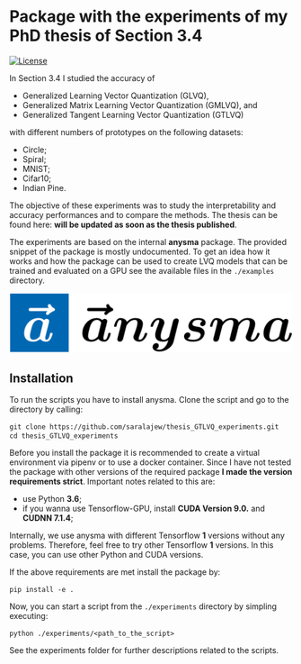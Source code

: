 # Package with the experiments of my PhD thesis of Section 3.4
[![License](https://img.shields.io/pypi/l/Django.svg)](https://github.com/saralajew/thesis_GTLVQ_experiments/blob/master/LICENSE)

In Section 3.4 I studied the accuracy of 

* Generalized Learning Vector Quantization (GLVQ), 
* Generalized Matrix Learning Vector Quantization (GMLVQ), and
* Generalized Tangent Learning Vector Quantization (GTLVQ)

with different numbers of prototypes on the following datasets:

* Circle;
* Spiral;
* MNIST;
* Cifar10;
* Indian Pine.

The objective of these experiments was to study the interpretability and 
accuracy performances and to compare the methods. The thesis 
can be found here: **will be updated as soon as the thesis published**.

The experiments are based on the internal **anysma** package. The provided 
snippet of the package is mostly undocumented. To get an idea how it works 
and how the package can be used to create LVQ models that can be trained and
evaluated on a GPU see the available files in the `./examples` directory.

![anysma logo](anysma_logo.PNG)

## Installation
To run the scripts you have to install anysma. Clone the script and go to 
the directory by calling:

```
git clone https://github.com/saralajew/thesis_GTLVQ_experiments.git
cd thesis_GTLVQ_experiments
```

Before you install the package it is recommended to create a virtual 
environment via pipenv or to use a docker container. Since I have not tested
the package with other versions of the required package **I made the version 
requirements strict**. Important notes related to this are:

* use Python **3.6**;
* if you wanna use Tensorflow-GPU, install **CUDA Version 9.0.** and **CUDNN 
  7.1.4**;

Internally, we use anysma with different Tensorflow **1** versions without 
any problems. Therefore, feel free to try other Tensorflow **1** versions. 
In this case, you can use other Python and CUDA versions.

If the above requirements are met install the package by:

```
pip install -e .
```

Now, you can start a script from the `./experiments` directory by simpling 
executing:

```
python ./experiments/<path_to_the_script>
```

See the experiments folder for further descriptions related to the scripts.
